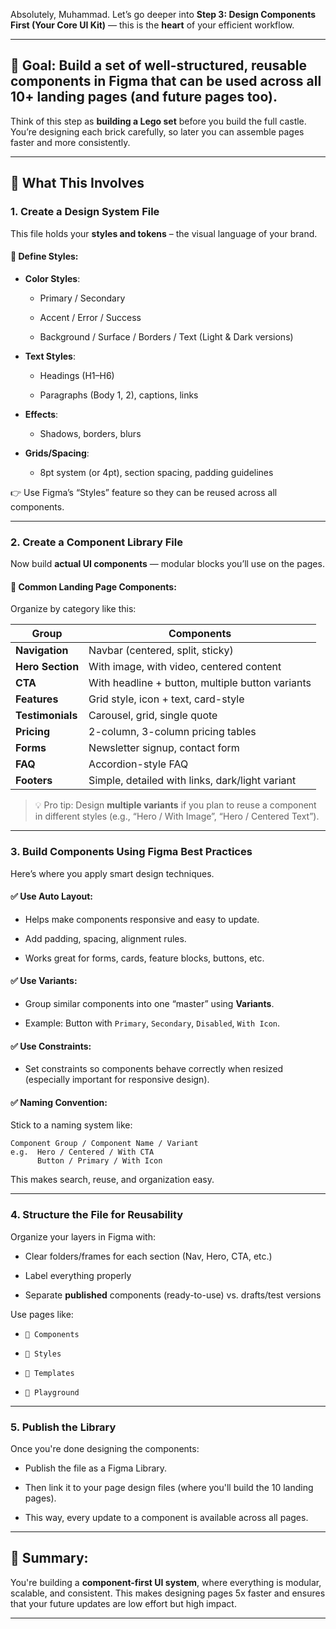 Absolutely, Muhammad. Let’s go deeper into **Step 3: Design Components First (Your Core UI Kit)** — this is the **heart** of your efficient workflow.

---

## 🎯 Goal: Build a set of well-structured, reusable components in Figma that can be used across all 10+ landing pages (and future pages too).

Think of this step as **building a Lego set** before you build the full castle. You’re designing each brick carefully, so later you can assemble pages faster and more consistently.

---

## 🔧 What This Involves

### **1. Create a Design System File**

This file holds your **styles and tokens** – the visual language of your brand.

#### 🔹 Define Styles:

- **Color Styles**:
    
    - Primary / Secondary
        
    - Accent / Error / Success
        
    - Background / Surface / Borders / Text (Light & Dark versions)
        
- **Text Styles**:
    
    - Headings (H1–H6)
        
    - Paragraphs (Body 1, 2), captions, links
        
- **Effects**:
    
    - Shadows, borders, blurs
        
- **Grids/Spacing**:
    
    - 8pt system (or 4pt), section spacing, padding guidelines
        

👉 Use Figma’s “Styles” feature so they can be reused across all components.

---

### **2. Create a Component Library File**

Now build **actual UI components** — modular blocks you’ll use on the pages.

#### 🔹 Common Landing Page Components:

Organize by category like this:

|Group|Components|
|---|---|
|**Navigation**|Navbar (centered, split, sticky)|
|**Hero Section**|With image, with video, centered content|
|**CTA**|With headline + button, multiple button variants|
|**Features**|Grid style, icon + text, card-style|
|**Testimonials**|Carousel, grid, single quote|
|**Pricing**|2-column, 3-column pricing tables|
|**Forms**|Newsletter signup, contact form|
|**FAQ**|Accordion-style FAQ|
|**Footers**|Simple, detailed with links, dark/light variant|

> 💡 Pro tip: Design **multiple variants** if you plan to reuse a component in different styles (e.g., “Hero / With Image”, “Hero / Centered Text”).

---

### **3. Build Components Using Figma Best Practices**

Here’s where you apply smart design techniques.

#### ✅ Use Auto Layout:

- Helps make components responsive and easy to update.
    
- Add padding, spacing, alignment rules.
    
- Works great for forms, cards, feature blocks, buttons, etc.
    

#### ✅ Use Variants:

- Group similar components into one “master” using **Variants**.
    
- Example: Button with `Primary`, `Secondary`, `Disabled`, `With Icon`.
    

#### ✅ Use Constraints:

- Set constraints so components behave correctly when resized (especially important for responsive design).
    

#### ✅ Naming Convention:

Stick to a naming system like:

```
Component Group / Component Name / Variant
e.g.  Hero / Centered / With CTA
      Button / Primary / With Icon
```

This makes search, reuse, and organization easy.

---

### **4. Structure the File for Reusability**

Organize your layers in Figma with:

- Clear folders/frames for each section (Nav, Hero, CTA, etc.)
    
- Label everything properly
    
- Separate **published** components (ready-to-use) vs. drafts/test versions
    

Use pages like:

- `🧱 Components`
    
- `🎨 Styles`
    
- `📄 Templates`
    
- `🧪 Playground`
    

---

### **5. Publish the Library**

Once you're done designing the components:

- Publish the file as a Figma Library.
    
- Then link it to your page design files (where you'll build the 10 landing pages).
    
- This way, every update to a component is available across all pages.
    

---

## 🧠 Summary:

You're building a **component-first UI system**, where everything is modular, scalable, and consistent. This makes designing pages 5x faster and ensures that your future updates are low effort but high impact.

---
